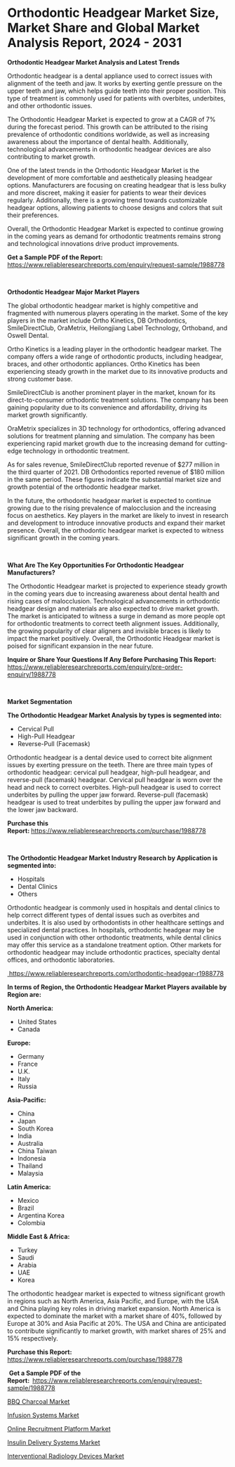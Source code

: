<p><h1>Orthodontic Headgear Market Size, Market Share and Global Market Analysis Report, 2024 - 2031</h1></p><p><strong>Orthodontic Headgear Market Analysis and Latest Trends</strong></p>
<p><p>Orthodontic headgear is a dental appliance used to correct issues with alignment of the teeth and jaw. It works by exerting gentle pressure on the upper teeth and jaw, which helps guide teeth into their proper position. This type of treatment is commonly used for patients with overbites, underbites, and other orthodontic issues.</p><p>The Orthodontic Headgear Market is expected to grow at a CAGR of 7% during the forecast period. This growth can be attributed to the rising prevalence of orthodontic conditions worldwide, as well as increasing awareness about the importance of dental health. Additionally, technological advancements in orthodontic headgear devices are also contributing to market growth.</p><p>One of the latest trends in the Orthodontic Headgear Market is the development of more comfortable and aesthetically pleasing headgear options. Manufacturers are focusing on creating headgear that is less bulky and more discreet, making it easier for patients to wear their devices regularly. Additionally, there is a growing trend towards customizable headgear options, allowing patients to choose designs and colors that suit their preferences.</p><p>Overall, the Orthodontic Headgear Market is expected to continue growing in the coming years as demand for orthodontic treatments remains strong and technological innovations drive product improvements.</p></p>
<p><strong>Get a Sample PDF of the Report:&nbsp;</strong> <a href="https://www.reliableresearchreports.com/enquiry/request-sample/1988778">https://www.reliableresearchreports.com/enquiry/request-sample/1988778</a></p>
<p>&nbsp;</p>
<p><strong>Orthodontic Headgear Major Market Players</strong></p>
<p><p>The global orthodontic headgear market is highly competitive and fragmented with numerous players operating in the market. Some of the key players in the market include Ortho Kinetics, DB Orthodontics, SmileDirectClub, OraMetrix, Heilongjiang Label Technology, Orthoband, and Oswell Dental.</p><p>Ortho Kinetics is a leading player in the orthodontic headgear market. The company offers a wide range of orthodontic products, including headgear, braces, and other orthodontic appliances. Ortho Kinetics has been experiencing steady growth in the market due to its innovative products and strong customer base.</p><p>SmileDirectClub is another prominent player in the market, known for its direct-to-consumer orthodontic treatment solutions. The company has been gaining popularity due to its convenience and affordability, driving its market growth significantly.</p><p>OraMetrix specializes in 3D technology for orthodontics, offering advanced solutions for treatment planning and simulation. The company has been experiencing rapid market growth due to the increasing demand for cutting-edge technology in orthodontic treatment.</p><p>As for sales revenue, SmileDirectClub reported revenue of $277 million in the third quarter of 2021. DB Orthodontics reported revenue of $180 million in the same period. These figures indicate the substantial market size and growth potential of the orthodontic headgear market.</p><p>In the future, the orthodontic headgear market is expected to continue growing due to the rising prevalence of malocclusion and the increasing focus on aesthetics. Key players in the market are likely to invest in research and development to introduce innovative products and expand their market presence. Overall, the orthodontic headgear market is expected to witness significant growth in the coming years.</p></p>
<p>&nbsp;</p>
<p><strong>What Are The Key Opportunities For Orthodontic Headgear Manufacturers?</strong></p>
<p><p>The Orthodontic Headgear market is projected to experience steady growth in the coming years due to increasing awareness about dental health and rising cases of malocclusion. Technological advancements in orthodontic headgear design and materials are also expected to drive market growth. The market is anticipated to witness a surge in demand as more people opt for orthodontic treatments to correct teeth alignment issues. Additionally, the growing popularity of clear aligners and invisible braces is likely to impact the market positively. Overall, the Orthodontic Headgear market is poised for significant expansion in the near future.</p></p>
<p><strong>Inquire or Share Your Questions If Any Before Purchasing This Report:</strong> <a href="https://www.reliableresearchreports.com/enquiry/pre-order-enquiry/1988778">https://www.reliableresearchreports.com/enquiry/pre-order-enquiry/1988778</a></p>
<p>&nbsp;</p>
<p><strong>Market Segmentation</strong></p>
<p><strong>The Orthodontic Headgear Market Analysis by types is segmented into:</strong></p>
<p><ul><li>Cervical Pull</li><li>High-Pull Headgear</li><li>Reverse-Pull (Facemask)</li></ul></p>
<p><p>Orthodontic headgear is a dental device used to correct bite alignment issues by exerting pressure on the teeth. There are three main types of orthodontic headgear: cervical pull headgear, high-pull headgear, and reverse-pull (facemask) headgear. Cervical pull headgear is worn over the head and neck to correct overbites. High-pull headgear is used to correct underbites by pulling the upper jaw forward. Reverse-pull (facemask) headgear is used to treat underbites by pulling the upper jaw forward and the lower jaw backward.</p></p>
<p><strong>Purchase this Report:&nbsp;</strong><a href="https://www.reliableresearchreports.com/purchase/1988778">https://www.reliableresearchreports.com/purchase/1988778</a></p>
<p>&nbsp;</p>
<p><strong>The Orthodontic Headgear Market Industry Research by Application is segmented into:</strong></p>
<p><ul><li>Hospitals</li><li>Dental Clinics</li><li>Others</li></ul></p>
<p><p>Orthodontic headgear is commonly used in hospitals and dental clinics to help correct different types of dental issues such as overbites and underbites. It is also used by orthodontists in other healthcare settings and specialized dental practices. In hospitals, orthodontic headgear may be used in conjunction with other orthodontic treatments, while dental clinics may offer this service as a standalone treatment option. Other markets for orthodontic headgear may include orthodontic practices, specialty dental offices, and orthodontic laboratories.</p></p>
<p><a href="https://www.reliableresearchreports.com/orthodontic-headgear-r1988778">&nbsp;https://www.reliableresearchreports.com/orthodontic-headgear-r1988778</a></p>
<p><strong>In terms of Region, the Orthodontic Headgear Market Players available by Region are:</strong></p>
<p>
    <p> <strong> North America: </strong>
        <ul>
            <li>United States</li>
            <li>Canada</li>
        </ul>
        </p> 
    <p> <strong> Europe: </strong>
        <ul>
            <li>Germany</li>
            <li>France</li>
            <li>U.K.</li>
            <li>Italy</li>
            <li>Russia</li>
        </ul>
        </p> 
    <p> <strong> Asia-Pacific: </strong>
        <ul>
            <li>China</li>
            <li>Japan</li>
            <li>South Korea</li>
            <li>India</li>
            <li>Australia</li>
            <li>China Taiwan</li>
            <li>Indonesia</li>
            <li>Thailand</li>
            <li>Malaysia</li>
        </ul>
        </p> 
    <p> <strong> Latin America: </strong>
        <ul>
            <li>Mexico</li>
            <li>Brazil</li>
            <li>Argentina Korea</li>
            <li>Colombia</li>
        </ul>
        </p> 
    <p> <strong> Middle East & Africa: </strong>
        <ul>
            <li>Turkey</li>
            <li>Saudi</li>
            <li>Arabia</li>
            <li>UAE</li>
            <li>Korea</li>
        </ul>
    </p>
    </p>
<p><p>The orthodontic headgear market is expected to witness significant growth in regions such as North America, Asia Pacific, and Europe, with the USA and China playing key roles in driving market expansion. North America is expected to dominate the market with a market share of 40%, followed by Europe at 30% and Asia Pacific at 20%. The USA and China are anticipated to contribute significantly to market growth, with market shares of 25% and 15% respectively.</p></p>
<p><strong>Purchase this Report: </strong><a href="https://www.reliableresearchreports.com/purchase/1988778">https://www.reliableresearchreports.com/purchase/1988778</a></p>
<p>&nbsp;<strong>Get a Sample PDF of the Report:&nbsp;&nbsp;</strong><a href="https://www.reliableresearchreports.com/enquiry/request-sample/1988778">https://www.reliableresearchreports.com/enquiry/request-sample/1988778</a></p>
<p><strong></strong></p>
<p><p><a href="https://www.linkedin.com/pulse/emerging-trends-bbq-charcoal-market-global-outlook-future-0rb7f?trackingId=rfGL7LHBQGGwGnEGvsZDbQ%3D%3D">BBQ Charcoal Market</a></p><p><a href="https://github.com/lnamivez37/Market-Research-Report-List-1/blob/main/infusion-systems-market.md">Infusion Systems Market</a></p><p><a href="https://issuu.com/reportprime-2/docs/online-recruitment-platform-market-size-2030.pptx">Online Recruitment Platform Market</a></p><p><a href="https://github.com/graysonwolfe1913/Market-Research-Report-List-1/blob/main/insulin-delivery-systems-market.md">Insulin Delivery Systems Market</a></p><p><a href="https://github.com/seamusocallaghan/Market-Research-Report-List-1/blob/main/interventional-radiology-devices-market.md">Interventional Radiology Devices Market</a></p></p>